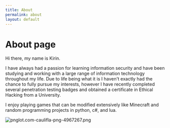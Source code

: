 ```yaml
---
title: About
permalink: about
layout: default
---
```


# About page

Hi there, my name is Kirin.

I have always had a passion for learning information security and have been studying and working with a large range of information technology throughout my life. Due to life being what it is I haven't exactly had the chance to fully pursue my interests, however I have recently completed several penetration testing badges and obtained a certificate in Ethical Hacking from a University. 

I enjoy playing games that can be modified extensively like Minecraft and random programming projects in python, c#, and lua.



![pnglot.com-caulifla-png-4967267.png](/uploads/pnglot.com-caulifla-png-4967267.png)

